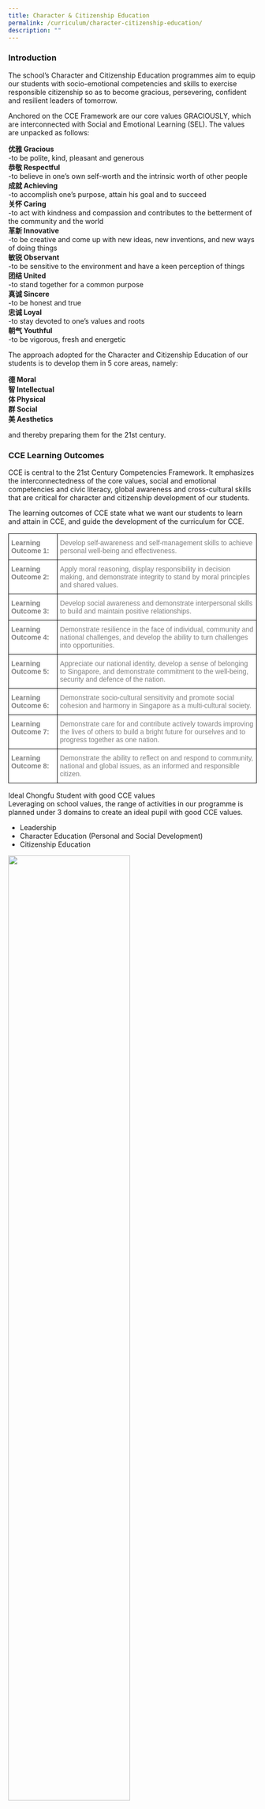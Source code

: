 ```yaml
---
title: Character & Citizenship Education
permalink: /curriculum/character-citizenship-education/
description: ""
---
```

### Introduction

The school’s Character and Citizenship Education programmes aim to equip our students with socio-emotional competencies and skills to exercise responsible citizenship so as to become gracious, persevering, confident and resilient leaders of tomorrow.

Anchored on the CCE Framework are our core values GRACIOUSLY, which are interconnected with Social and Emotional Learning (SEL). The values are unpacked as follows:

**优雅 Gracious**  
\-to be polite, kind, pleasant and generous  
**恭敬 Respectful**  
\-to believe in one’s own self-worth and the intrinsic worth of other people  
**成就 Achieving**  
\-to accomplish one’s purpose, attain his goal and to succeed  
**关怀 Caring**  
\-to act with kindness and compassion and contributes to the betterment of the community and the world  
**革新 Innovative**  
\-to be creative and come up with new ideas, new inventions, and new ways of doing things  
**敏锐 Observant**  
\-to be sensitive to the environment and have a keen perception of things  
**团结 United**  
\-to stand together for a common purpose  
**真诚 Sincere**  
\-to be honest and true  
**忠诚 Loyal**  
\-to stay devoted to one’s values and roots  
**朝气 Youthful**  
\-to be vigorous, fresh and energetic

The approach adopted for the Character and Citizenship Education of our students is to develop them in 5 core areas, namely:

**德 Moral** <br>**智 Intellectual** <br> 
**体 Physical** <br>
**群 Social** <br> **美 Aesthetics**

and thereby preparing them for the 21st century.

### CCE Learning Outcomes

CCE is central to the 21st Century Competencies Framework. It emphasizes the interconnectedness of the core values, social and emotional competencies and civic literacy, global awareness and cross-cultural skills that are critical for character and citizenship development of our students.

The learning outcomes of CCE state what we want our students to learn and attain in CCE, and guide the development of the curriculum for CCE.

<style type="text/css">
.tg  {border-collapse:collapse;border-spacing:0;}
.tg td{border-color:black;border-style:solid;border-width:1px;font-family:Arial, sans-serif;font-size:14px;
  overflow:hidden;padding:10px 5px;word-break:normal;}
.tg th{border-color:black;border-style:solid;border-width:1px;font-family:Arial, sans-serif;font-size:14px;
  font-weight:normal;overflow:hidden;padding:10px 5px;word-break:normal;}
.tg .tg-soxn{background-color:#FFF;color:#808080;font-weight:bold;text-align:left;vertical-align:top}
.tg .tg-lm9i{background-color:#FFF;color:#808080;text-align:left;vertical-align:top}
</style>
<table class="tg">
<thead>
  <tr>
    <th class="tg-soxn"><span style="font-weight:bold">Learning Outcome 1:</span></th>
    <th class="tg-lm9i">Develop self-awareness and self-management skills to achieve personal well-being and effectiveness.</th>
  </tr>
</thead>
<tbody>
  <tr>
    <td class="tg-soxn"><span style="font-weight:bold">Learning Outcome 2:</span></td>
    <td class="tg-lm9i">Apply moral reasoning, display responsibility in decision making, and demonstrate integrity to stand by moral principles and shared values.</td>
  </tr>
  <tr>
    <td class="tg-soxn"><span style="font-weight:bold">Learning Outcome 3:</span></td>
    <td class="tg-lm9i">Develop social awareness and demonstrate interpersonal skills to build and maintain positive relationships.</td>
  </tr>
  <tr>
    <td class="tg-soxn"><span style="font-weight:bold">Learning Outcome 4:</span></td>
    <td class="tg-lm9i">Demonstrate resilience in the face of individual, community and national challenges, and develop the ability to turn challenges into opportunities.</td>
  </tr>
  <tr>
    <td class="tg-soxn"><span style="font-weight:bold">Learning Outcome 5:</span></td>
    <td class="tg-lm9i">Appreciate our national identity, develop a sense of belonging to Singapore, and demonstrate commitment to the well-being, security and defence of the nation.</td>
  </tr>
  <tr>
    <td class="tg-soxn"><span style="font-weight:bold">Learning Outcome 6:</span></td>
    <td class="tg-lm9i">Demonstrate socio-cultural sensitivity and promote social cohesion and harmony in Singapore as a multi-cultural society.</td>
  </tr>
  <tr>
    <td class="tg-soxn"><span style="font-weight:bold">Learning Outcome 7:</span></td>
    <td class="tg-lm9i">Demonstrate care for and contribute actively towards improving the lives of others to build a bright future for ourselves and to progress together as one nation.</td>
  </tr>
  <tr>
    <td class="tg-soxn"><span style="font-weight:bold">Learning Outcome 8:</span></td>
    <td class="tg-lm9i">Demonstrate the ability to reflect on and respond to community, national and global issues, as an informed and responsible citizen.</td>
  </tr>
</tbody>
</table>

Ideal Chongfu Student with good CCE values  
Leveraging on school values, the range of activities in our programme is planned under 3 domains to create an ideal pupil with good CCE values.  
* Leadership  
* Character Education (Personal and Social Development) 
* Citizenship Education

<img src="/images/cce1.png" 
     style="width:70%">
		 
Our tagline for student leadership is Every Chongfu student, A Leader advocates that Chongfu students are leaders who are able to lead, motivate and inspire others. They are confident, innovative and possess the courage and conviction to stand firm in overcoming challenges and obstacles. Under Personal and Social development, Chongfu students are taught to be gracious and socially responsible. They work effectively in teams and care for the community and the environment. They continually strive for excellence and take pride in all they do.

With good citizenship education, every Chongfu child appreciates cultural differences and good governance. We want our Chongfu students to possess a sense of belonging to the home, school, community and Singapore.

With the aim to develop gracious, patriotic and global thinkers, the CCE programmes are specially tailored.

<style type="text/css">
.tg  {border-collapse:collapse;border-spacing:0;}
.tg td{border-color:black;border-style:solid;border-width:1px;font-family:Arial, sans-serif;font-size:14px;
  overflow:hidden;padding:10px 5px;word-break:normal;}
.tg th{border-color:black;border-style:solid;border-width:1px;font-family:Arial, sans-serif;font-size:14px;
  font-weight:normal;overflow:hidden;padding:10px 5px;word-break:normal;}
.tg .tg-soxn{background-color:#FFF;color:#808080;font-weight:bold;text-align:left;vertical-align:top}
.tg .tg-lm9i{background-color:#FFF;color:#808080;text-align:left;vertical-align:top}
.tg .tg-zrb3{background-color:#FFF;color:#F85125;text-align:left;vertical-align:top}
.tg .tg-0lax{text-align:left;vertical-align:top}
</style>
<table class="tg">
<thead>
  <tr>
    <th class="tg-soxn"><span style="font-weight:bold">FORMAL CURRICULUM</span></th>
    <th class="tg-soxn"><span style="font-weight:bold">MODULES</span></th>
    <th class="tg-soxn"><span style="font-weight:bold">EXPERIENCES</span></th>
  </tr>
</thead>
<tbody>
  <tr>
    <td class="tg-lm9i">CCE Lessons (MT)</td>
    <td class="tg-lm9i">Education &amp; Career Guidance (ECG)</td>
    <td class="tg-zrb3"><span style="text-decoration:none;color:#F85125;background-color:transparent">Values In Action (VIA)</span></td>
  </tr>
  <tr>
    <td class="tg-lm9i">Form Teacher Guidance Period (FTGP)</td>
    <td class="tg-zrb3"><a href="https://moe-chongfu-staging.netlify.app/curriculum/sexuality-education"><span style="text-decoration:none;color:#F85125;background-color:transparent">Sexuality Education (SEd)</span></a></td>
    <td class="tg-zrb3"><span style="text-decoration:none;color:#F85125;background-color:transparent">Service Learning</span><br><span style="text-decoration:none;color:#F85125;background-color:transparent">(Student Initiated Projects)</span></td>
  </tr>
  <tr>
    <td class="tg-lm9i">Lifeskills Package (Social Skills Lessons &amp; Learning Series)</td>
    <td class="tg-lm9i">Cyber Wellness</td>
    <td class="tg-lm9i">NE Commemorative Days</td>
  </tr>
  <tr>
    <td class="tg-lm9i">Infusion across all subjects</td>
    <td class="tg-lm9i">Social and Emotional Well-being and Support</td>
    <td class="tg-lm9i"></td>
  </tr>
  <tr>
    <td class="tg-lm9i">Social Studies</td>
    <td class="tg-lm9i"></td>
    <td class="tg-lm9i"></td>
  </tr>
  <tr>
    <td class="tg-lm9i"> Assembly Programme (Values Talk)</td>
    <td class="tg-0lax"></td>
    <td class="tg-0lax"></td>
  </tr>
</tbody>
</table>

**CCE Lessons (Mother Tongue)**<br>
CCE Lessons (Mother Tongue) focuses on developing the moral and social well-being of our pupils by helping them acquire and live by the values that guide them to make appropriate decisions. It not only plays a critical role in instilling sound moral values in our pupils so that they will be equipped with knowledge and life skills, it also nurtures them with the correct attitudes so that they will develop into morally upright, caring and responsible individuals and citizens.

Our school has been worked with SHHK Education committee and the other 4 SHHK (Primary) schools to jointly develop lesson package using SHHK graded storybooks to extend and reinforce teaching points aligned with the philosophy of our SHHK’s founder, Mr Tan Kah Kee, whilst maintaining the CCE (MT) syllabus/curriculum that espoused the R3ICH values, namely Respect, Responsibility, Resilience, Integrity, Caring and Harmony,.

**Social and Emotional Learning**<br> 
Programmes are designed and delivered so that students understand and are able to effectively manage the personal and emotional aspects of one’s life. They will learn to understand the importance of relationships with others and be able to effectively manage these relationships. They will acquire skills and knowledge that facilitate life-long learning or prepare them for their future careers. They will also possess skills, knowledge, values and attitudes to lead a healthy lifestyle and meaningful life and be gracious individuals.


<img src="/images/cce2.png" 
     style="width:50%">
		 
**Life Skills Series**<br>
As part of character and citizenship education, the school aims to equip students with relevant life skills to help them deal effectively with demands and challenges of their everyday life. The life skills series in the form of a pamphlet is given to all students to provide basic tips to help them develop their personal growth. This series encompasses thinking skill, social skill, negotiation skill and other life skills.  
A modular approach is adopted to teach SEL-infused Lifeskills to P1 to P6 students in the following areas:

* Social & Mental Health  
* Coping with Changes  
* Camp Survival Skills  
* Friendships  
* Exam Skills  
* How to study  
* Peer Pressure

![](/images/cce3.png)

Teachers as Character Coaches lead students in reflecting and discussing relevant issues and scenarios. Students record their reflections which include knowledge and skills learnt in their journal.

**Cyber Wellness**<br>
With the cyberspace being more accessible to students, Cyber Wellness becomes more important as part of character and citizenship education which take care of the positive well-being of our young Internet users. It involves an understanding of the risks of harmful online behaviours, an awareness of how to protect oneself and other Internet users from such behaviours. The Framework focuses on developing the child’s instinct to protect himself and empower him to take responsibility for his own well-being in cyberspace.

The Cyber Wellness Framework guides schools in planning for a cyber wellness programme.  
It highlights two principles to guide students in their actions describes a 3-step process to explore cyber wellness issues. The school has already embarked on a cyberwellness programme to help students know how to manage themselves in cyberspace. We hope parents would be able to join us in inculcating the right values to our young.

![](/images/cce4.png)
**CCE Development Protocol**<br>  
As part of our school’s continued efforts to develop our students holistically, the CCE Development Protocol premised on a set of core values GRACIOUSLY was developed to help our students chart their development of character and citizenship. Values can be manifested through the students’ social and emotional competencies which are qualities and dispositions that will equip students to succeed for life.

**Rationale**<br> 
Though families play the most important role in supporting the growth of a child’s citizenship, personal development and character, schools share in these responsibilities as well. As teachers, it is our responsibility to help our students in their character development above academic success. And because what get measured matters, it is important to develop a tool to measure the presence and absence of these values identified.

**Tool**<br>
The protocol includes both a CCE Development card and the use of Teacher Student Conference. The card is a formative assessment tool based specifically on teachers’ observations of the student in their daily behaviour and also teachers’ interaction with them. Teachers who are also Character Coaches then use the conference as the opportunities to have meaningful conversations around the development of character. The conference serves as a vehicle for people to talk about character in a rigorous and nuanced manner. Teachers and parents can get to know each student as a whole child before deciding on the best way to help them level up their competencies. Students can also use feedback from the CCE development card to develop self-understanding and to take ownership of their personal growth by planning the next steps to improve.

![](/images/cce6.png)

<ul class="jekyllcodex_accordion">  
  <li>  
    <input type="checkbox" id="accordion1">  
		<label for="accordion1"><b>Reading Programmes</b></label>  
    <div>  
      <b>Uninterrupted Sustained Silent Reading (P1-P6)</b><br>  
<p>USSR is a pre-assembly reading programme where students read silently before the commencement of the daily Flag Raising Ceremony. English story books are read from Mondays to Wednesdays while Mother Tongues books are read on Thursdays and Fridays. Through USSR, majority of students are ensured a daily dose of reading of at least 5-15 minutes. Mass reading inculcates in students the importance of reading.</p>

<b>Buddy Reading (P1-P4)</b><br>  
<p>This programme aims to to help struggling readers to improve their oral reading fluency, word recognition and ultimately raise their reading age to be on par with their peers in the same level, enabling them to participate actively during English lessons and progress well in their language learning. On designated days of the week, students (tutees) arrive earlier in school – 6.50 to 7.10 am, to be tutored in reading. Their peer tutors comprise selected Primary 3 & 4 students, who have been specially selected. Tutees assessed to have improved in terms of oral reading fluency will be deemed suitable for discharge from the programme but will remain closely monitored in their learning.</p>

<b>MOE’s IREAD Programme (P1-P6)</b><br>
<p>In line with MOE’s reading thrusts, funds have been allocated to purchase varied and interesting titles for students of all levels within the school. These books further complement and add on to what the school library already offers. Through the variety of titles available, students are exposed to a myriad of text-types and writing styles. Students are encouraged to write short synopses and complete interesting post-reading activities e.g. design a bookmark, comment on their favourite character, construct an alternate story ending etc., and these serve as deliverables to the programme.</p>  
    </div>  
</li>
</ul>